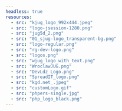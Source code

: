```yaml
---
headless: true
resources:
  - src: "kjug_logo_992x444.jpeg"
  - src: "logo-jsession-1280.png"
  - src: "jug5d_2.png"
  - src: "01_sjug-logo_transparent-bg.png"
  - src: "logo-regular.png"
  - src: "rg-dev-logo.png"
  - src: "logos.png"
  - src: "wjug_logo_with_text.png"
  - src: "WroclawJUG.png"
  - src: "DevLdz Logo.png"
  - src: "SpreadIT_logo.png"
  - src: "kgd.net_.jpeg"
  - src: "customLogo.gif"
  - src: "phpers-single.jpg"
  - src: "php_logo_black.png"
---
```

